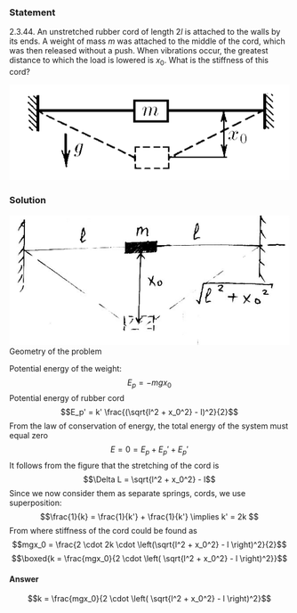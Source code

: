 ###  Statement 

$2.3.44.$ An unstretched rubber cord of length $2l$ is attached to the walls by its ends. A weight of mass $m$ was attached to the middle of the cord, which was then released without a push. When vibrations occur, the greatest distance to which the load is lowered is $x_0$. What is the stiffness of this cord? 

![ For problem $2.3.44$ |579x198, 51%](../../img/2.3.44/statement.png)

### Solution

![ Geometry of the problem |634x293, 51%](../../img/2.3.44/2.3.44.jpg)  Geometry of the problem 

Potential energy of the weight: $$E_p = -mgx_0 $$ Potential energy of rubber cord $$E_p' = k' \frac{(\sqrt{l^2 + x_0^2} - l)^2}{2}$$ From the law of conservation of energy, the total energy of the system must equal zero $$E = 0 = E_p + E_p' + E_p'$$ It follows from the figure that the stretching of the cord is $$\Delta L = \sqrt{l^2 + x_0^2} - l$$ Since we now consider them as separate springs, cords, we use superposition: $$\frac{1}{k} = \frac{1}{k'} + \frac{1}{k'} \implies k' = 2k $$ From where stiffness of the cord could be found as $$mgx_0 = \frac{2 \cdot 2k \cdot \left(\sqrt{l^2 + x_0^2} - l \right)^2}{2}$$ $$\boxed{k = \frac{mgx_0}{2 \cdot \left( \sqrt{l^2 + x_0^2} - l \right)^2}}$$ 

#### Answer

$$k = \frac{mgx_0}{2 \cdot \left( \sqrt{l^2 + x_0^2} - l \right)^2}$$ 
